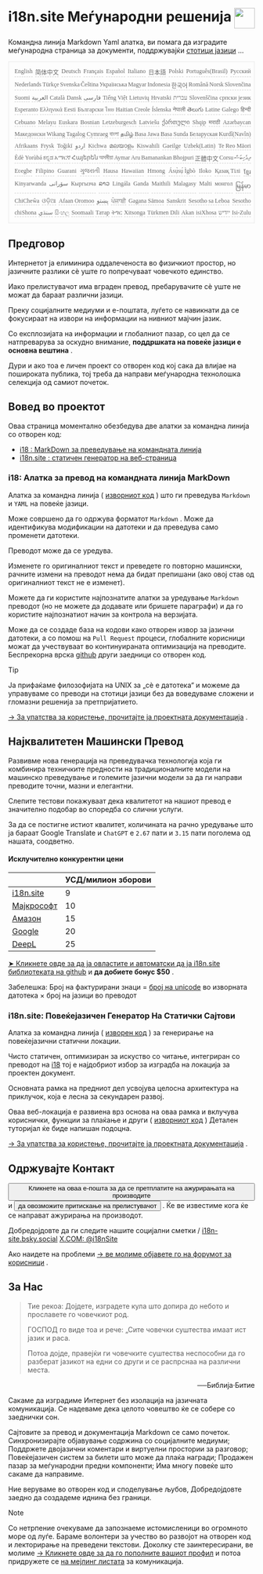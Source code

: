 <h1 style="display:flex;justify-content:space-between">i18n.site Меѓународни решенија<img src="//p.3ti.site/logo.svg" style="user-select:none;margin-top:-1px;width:42px"></h1>

Командна линија Markdown Yaml алатка, ви помага да изградите меѓународна страница за документи, поддржувајќи [стотици јазици](/i18/LANG_CODE) ...

<pre class="langli" style="display:flex;flex-wrap:wrap;background:transparent;border:1px solid #eee;font-size:12px;box-shadow:0 0 3px inset #eee;padding:12px 5px 4px 12px;justify-content:space-between;"><style>pre.langli i{font-weight:300;font-family:s;margin-right:2px;margin-bottom:8px;font-style:normal;color:#666;border-bottom:1px dashed #ccc;}</style><i>English</i><i>简体中文</i><i>Deutsch</i><i>Français</i><i>Español</i><i>Italiano</i><i>日本語</i><i>Polski</i><i>Português(Brasil)</i><i>Русский</i><i>Nederlands</i><i>Türkçe</i><i>Svenska</i><i>Čeština</i><i>Українська</i><i>Magyar</i><i>Indonesia</i><i>한국어</i><i>Română</i><i>Norsk</i><i>Slovenčina</i><i>Suomi</i><i>العربية</i><i>Català</i><i>Dansk</i><i>فارسی</i><i>Tiếng Việt</i><i>Lietuvių</i><i>Hrvatski</i><i>עברית</i><i>Slovenščina</i><i>српски језик</i><i>Esperanto</i><i>Ελληνικά</i><i>Eesti</i><i>Български</i><i>ไทย</i><i>Haitian Creole</i><i>Íslenska</i><i>नेपाली</i><i>తెలుగు</i><i>Latine</i><i>Galego</i><i>हिन्दी</i><i>Cebuano</i><i>Melayu</i><i>Euskara</i><i>Bosnian</i><i>Letzeburgesch</i><i>Latviešu</i><i>ქართული</i><i>Shqip</i><i>मराठी</i><i>Azərbaycan</i><i>Македонски</i><i>Wikang Tagalog</i><i>Cymraeg</i><i>বাংলা</i><i>தமிழ்</i><i>Basa Jawa</i><i>Basa Sunda</i><i>Беларуская</i><i>Kurdî(Navîn)</i><i>Afrikaans</i><i>Frysk</i><i>Toğikī</i><i>اردو</i><i>Kichwa</i><i>മലയാളം</i><i>Kiswahili</i><i>Gaeilge</i><i>Uzbek(Latin)</i><i>Te Reo Māori</i><i>Èdè Yorùbá</i><i>ಕನ್ನಡ</i><i>አማርኛ</i><i>Հայերեն</i><i>অসমীয়া</i><i>Aymar Aru</i><i>Bamanankan</i><i>Bhojpuri</i><i>正體中文</i><i>Corsu</i><i>ދިވެހިބަސް</i><i>Eʋegbe</i><i>Filipino</i><i>Guarani</i><i>ગુજરાતી</i><i>Hausa</i><i>Hawaiian</i><i>Hmong</i><i>Ásụ̀sụ́ Ìgbò</i><i>Iloko</i><i>Қазақ Тілі</i><i>ខ្មែរ</i><i>Kinyarwanda</i><i>سۆرانی</i><i>Кыргызча</i><i>ລາວ</i><i>Lingála</i><i>Ganda</i><i>Maithili</i><i>Malagasy</i><i>Malti</i><i>монгол</i><i>မြန်မာ</i><i>ChiCheŵa</i><i>ଓଡ଼ିଆ</i><i>Afaan Oromoo</i><i>پښتو</i><i>ਪੰਜਾਬੀ</i><i>Gagana Sāmoa</i><i>Sanskrit</i><i>Sesotho sa Leboa</i><i>Sesotho</i><i>chiShona</i><i>سنڌي</i><i>සිංහල</i><i>Soomaali</i><i>Татар</i><i>ትግር</i><i>Xitsonga</i><i>Türkmen Dili</i><i>Akan</i><i>isiXhosa</i><i>ייִדיש</i><i>Isi-Zulu</i></pre>

## Предговор

Интернетот ја елиминира оддалеченоста во физичкиот простор, но јазичните разлики сè уште го попречуваат човечкото единство.

Иако прелистувачот има вграден превод, пребарувачите сè уште не можат да бараат различни јазици.

Преку социјалните медиуми и е-поштата, луѓето се навикнати да се фокусираат на извори на информации на нивниот мајчин јазик.

Со експлозијата на информации и глобалниот пазар, со цел да се натпреварува за оскудно внимание, **поддршката на повеќе јазици е основна вештина** .

Дури и ако тоа е личен проект со отворен код кој сака да влијае на пошироката публика, тој треба да направи меѓународна технолошка селекција од самиот почеток.

## <a rel=id href="#project" id="project"></a> Вовед во проектот

Оваа страница моментално обезбедува две алатки за командна линија со отворен код:

* [i18 : MarkDown за преведување на командната линија](/i18/feature)
* [i18n.site : статичен генератор на веб-страница](/i18n.site)

### <a rel=id href="#i18" id="i18"></a> i18: Алатка за превод на командната линија MarkDown

Алатка за командна линија ( [изворниот код](https://github.com/i18n-site/rust/tree/main/i18) ) што ги преведува `Markdown` и `YAML` на повеќе јазици.

Може совршено да го одржува форматот `Markdown` . Може да идентификува модификации на датотеки и да преведува само променети датотеки.

Преводот може да се уредува.

Изменете го оригиналниот текст и преведете го повторно машински, рачните измени на преводот нема да бидат препишани (ако овој став од оригиналниот текст не е изменет).

Можете да ги користите најпознатите алатки за уредување `Markdown` преводот (но не можете да додавате или бришете параграфи) и да го користите најпознатиот начин за контрола на верзијата.

Може да се создаде база на кодови како отворен извор за јазични датотеки, а со помош на `Pull Request` процеси, глобалните корисници можат да учествуваат во континуираната оптимизација на преводите. Беспрекорна врска [github](//github.com) други заедници со отворен код.

> [!TIP]
> Ја прифаќаме филозофијата на UNIX за „сè е датотека“ и можеме да управуваме со преводи на стотици јазици без да воведуваме сложени и гломазни решенија за претпријатието.

[→ За упатства за користење, прочитајте ја проектната документација](/i18) .

## Најквалитетен Машински Превод

Развивме нова генерација на преведувачка технологија која ги комбинира техничките предности на традиционалните модели на машинско преведување и големите јазични модели за да ги направи преводите точни, мазни и елегантни.

Слепите тестови покажуваат дека квалитетот на нашиот превод е значително подобар во споредба со слични услуги.

За да се постигне истиот квалитет, количината на рачно уредување што ја бараат Google Translate и `ChatGPT` е `2.67` пати и `3.15` пати поголема од нашата, соодветно.

#### <a rel=id href="#price" id="price"></a> Исклучително конкурентни цени

|                                                                                   | УСД/милион зборови |
| --------------------------------------------------------------------------------- | ------------- |
| [i18n.site](https://i18n.site)                                                    | 9             |
| [Мајкрософт](https://azure.microsoft.com/pricing/details/cognitive-services/translator) | 10            |
| [Амазон](https://aws.amazon.com/translate/pricing)                                | 15            |
| [Google](https://cloud.google.com/translate/pricing)                                | 20            |
| [DeepL](https://www.deepl.com/zh/pro#developer)                                  | 25            |

[➤ Кликнете овде за да ја овластите и автоматски да ја i18n.site библиотеката на github](https://github.com/login/oauth/authorize?client_id=Ov23liuGAmK0plc9FgB3&amp;scope=user:email,user:follow,public_repo) и **да добиете бонус $50** .

Забелешка: Број на фактурирани знаци = [број на unicode](https://en.wikipedia.org/wiki/Unicode) во изворната датотека × број на јазици во преводот

### i18n.site: Повеќејазичен Генератор На Статички Сајтови

Алатка за командна линија ( [изворен код](https://github.com/i18n-site/rust/tree/main/i18n-site) ) за генерирање на повеќејазични статични локации.

Чисто статичен, оптимизиран за искуство со читање, интегриран со преводот на [i18](#i18) тој е најдобриот избор за изградба на локација за проектен документ.

Основната рамка на предниот дел усвојува целосна архитектура на приклучок, која е лесна за секундарен развој.

Оваа веб-локација е развиена врз основа на оваа рамка и вклучува кориснички, функции за плаќање и други ( [изворниот код](/i18n.site/c/src) ) Детален туторијал ќе биде напишан подоцна.

[→ За упатства за користење, прочитајте ја проектната документација](/i18n.site) .

## Одржувајте Контакт

<button onclick="mailsub()">Кликнете на оваа е-пошта за да се претплатите на ажурирањата на производите</button> и <button onclick="webpush()">да овозможите притискање на прелистувачот</button> . Ќе ве известиме кога ќе се направат ажурирања на производот.

Добредојдовте да ги следите нашите социјални сметки / [i18n-site.bsky.social](https://bsky.app/profile/i18n-site.bsky.social) [X.COM: @i18nSite](https://x.com/i18nSite)

Ако наидете на проблеми [→ ве молиме објавете го на форумот за корисници](https://groups.google.com/u/1/g/i18n) .

## За Нас

> Тие рекоа: Дојдете, изградете кула што допира до небото и прославете го човечкиот род.
>
> ГОСПОД го виде тоа и рече: „Сите човечки суштества имаат ист јазик и раса.
>
> Потоа дојде, правејќи ги човечките суштества неспособни да го разберат јазикот на едни со други и се распрснаа на различни места.

<p style="text-align:right">──Библија·Битие</p>

Сакаме да изградиме Интернет без изолација на јазичната комуникација.
Се надеваме дека целото човештво ќе се собере со заеднички сон.

Сајтовите за превод и документација Markdown се само почеток.
Синхронизирајте објавување содржина со социјалните медиуми;
Поддржете двојазични коментари и виртуелни простории за разговор;
Повеќејазичен систем за билети што може да плаќа награди;
Продажен пазар за меѓународни предни компоненти;
Има многу повеќе што сакаме да направиме.

Ние веруваме во отворен код и споделување љубов,
Добредојдовте заедно да создадеме иднина без граници.

> [!NOTE]
> Со нетрпение очекуваме да запознаеме истомисленици во огромното море од луѓе.
> Бараме волонтери за учество во развојот на отворен код и лекторирање на преведени текстови.
> Доколку сте заинтересирани, ве молиме [→ Кликнете овде за да го пополните вашиот профил](https://ggl.link/i18n) и потоа придружете се [на мејлинг листата](https://groups.google.com/u/2/g/i18n-site) за комуникација.